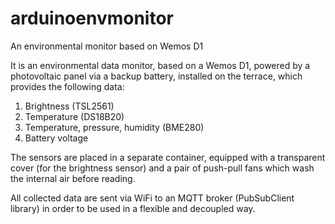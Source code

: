 # arduinoenvmonitor
An environmental monitor based on Wemos D1

It is an environmental data monitor, based on a Wemos D1, powered by a photovoltaic panel via a backup battery, installed on the terrace, which provides the following data:
1) Brightness (TSL2561)
2) Temperature (DS18B20)
3) Temperature, pressure, humidity (BME280)
4) Battery voltage

The sensors are placed in a separate container, equipped with a transparent cover (for the brightness sensor) and a pair of push-pull fans which wash the internal air before reading.

All collected data are sent via WiFi to an MQTT broker (PubSubClient library) in order to be used in a flexible and decoupled way.
